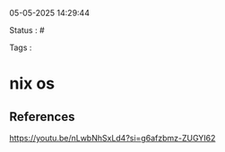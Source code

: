 05-05-2025 14:29:44

Status : #

Tags : 

# nix os


## References


https://youtu.be/nLwbNhSxLd4?si=g6afzbmz-ZUGYI62